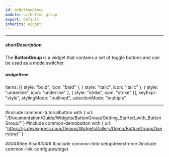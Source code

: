 ```yaml
---
id: dxButtonGroup
module: ui/button_group
export: default
inherits: Widget
---
```

---
##### shortDescription
The **ButtonGroup** is a widget that contains a set of toggle buttons and can be used as a mode switcher.

##### widgettree
items: [{
    style: "bold",
    icon: "bold"
}, {
    style: "italic",
    icon: "italic"
}, {
    style: "underline",
    icon: "underline"
}, {
    style: "strike",
    icon: "strike"
}],
keyExpr: "style",
stylingMode: "outlined",
selectionMode: "multiple"

---
#include common-tutorialbutton with {
    url: "/Documentation/Guide/Widgets/ButtonGroup/Getting_Started_with_ButtonGroup/" 
}
#include common-demobutton with {
    url: "https://js.devexpress.com/Demos/WidgetsGallery/Demo/ButtonGroup/Overview/"
}

#####See Also#####
#include common-link-setupdevextreme
#include common-link-configurewidget